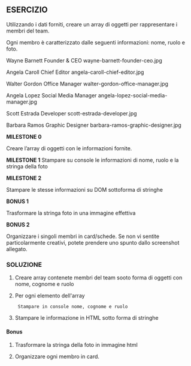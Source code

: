 ## ESERCIZIO

Utilizzando i dati forniti, creare un array di oggetti per rappresentare i membri del team.

Ogni membro è caratterizzato dalle seguenti informazioni: nome, ruolo e foto.

Wayne Barnett	Founder & CEO	        wayne-barnett-founder-ceo.jpg

Angela Caroll	Chief Editor	        angela-caroll-chief-editor.jpg

Walter Gordon	Office Manager	        walter-gordon-office-manager.jpg

Angela Lopez	Social Media Manager	angela-lopez-social-media-manager.jpg

Scott Estrada	Developer	            scott-estrada-developer.jpg

Barbara Ramos	Graphic Designer	    barbara-ramos-graphic-designer.jpg

**MILESTONE 0**

Creare l’array di oggetti con le informazioni fornite.

**MILESTONE 1**
Stampare su console le informazioni di nome, ruolo e la stringa della foto

**MILESTONE 2**

Stampare le stesse informazioni su DOM sottoforma di stringhe

**BONUS 1**

Trasformare la stringa foto in una immagine effettiva

**BONUS 2**

Organizzare i singoli membri in card/schede. Se non vi sentite particolarmente creativi, potete prendere uno spunto dallo screenshot allegato.


### SOLUZIONE

1. Creare array contenete membri del team sooto forma di oggetti con nome, cognome e ruolo

2. Per ogni elemento dell'array

        Stampare in console nome, cognome e ruolo

3. Stampare le informazione in HTML sotto forma di stringhe

#### Bonus

1. Trasformare la stringa della foto in immagine html

2. Organizzare ogni membro in card.